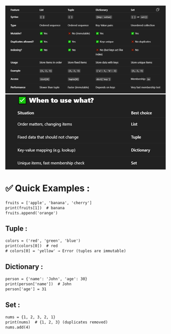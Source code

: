 ![](assets/list_set_tupple_dictionary.png)
![](assets/usecase.png)

# ✅ Quick Examples :
```
fruits = ['apple', 'banana', 'cherry']
print(fruits[1])  # banana
fruits.append('orange')
```

## Tuple :
```
colors = ('red', 'green', 'blue')
print(colors[0])  # red
# colors[0] = 'yellow' → Error (tuples are immutable)
```

## Dictionary :
```
person = {'name': 'John', 'age': 30}
print(person['name'])  # John
person['age'] = 31
```

## Set :
```
nums = {1, 2, 3, 2, 1}
print(nums)  # {1, 2, 3} (duplicates removed)
nums.add(4)
```